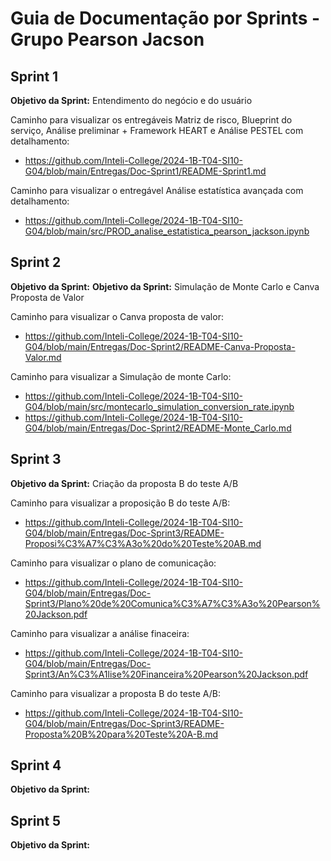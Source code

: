 # Guia de Documentação por Sprints - Grupo Pearson Jacson
## Sprint 1
**Objetivo da Sprint:** Entendimento do negócio e do usuário

Caminho para visualizar os entregáveis Matriz de risco, Blueprint do serviço, Análise preliminar + Framework HEART e Análise PESTEL com detalhamento:

- https://github.com/Inteli-College/2024-1B-T04-SI10-G04/blob/main/Entregas/Doc-Sprint1/README-Sprint1.md

Caminho para visualizar o entregável Análise estatística avançada com detalhamento:

- https://github.com/Inteli-College/2024-1B-T04-SI10-G04/blob/main/src/PROD_analise_estatistica_pearson_jackson.ipynb

## Sprint 2
**Objetivo da Sprint:**
**Objetivo da Sprint:** Simulação de Monte Carlo e Canva Proposta de Valor

Caminho para visualizar o Canva proposta de valor:

- https://github.com/Inteli-College/2024-1B-T04-SI10-G04/blob/main/Entregas/Doc-Sprint2/README-Canva-Proposta-Valor.md

Caminho para visualizar a Simulação de monte Carlo:

- https://github.com/Inteli-College/2024-1B-T04-SI10-G04/blob/main/src/montecarlo_simulation_conversion_rate.ipynb
- https://github.com/Inteli-College/2024-1B-T04-SI10-G04/blob/main/Entregas/Doc-Sprint2/README-Monte_Carlo.md

## Sprint 3
**Objetivo da Sprint:** Criação da proposta B do teste A/B

Caminho para visualizar a proposição B do teste A/B: 

- https://github.com/Inteli-College/2024-1B-T04-SI10-G04/blob/main/Entregas/Doc-Sprint3/README-Proposi%C3%A7%C3%A3o%20do%20Teste%20AB.md

Caminho para visualizar o plano de comunicação:

- https://github.com/Inteli-College/2024-1B-T04-SI10-G04/blob/main/Entregas/Doc-Sprint3/Plano%20de%20Comunica%C3%A7%C3%A3o%20Pearson%20Jackson.pdf

Caminho para visualizar a análise finaceira:

- https://github.com/Inteli-College/2024-1B-T04-SI10-G04/blob/main/Entregas/Doc-Sprint3/An%C3%A1lise%20Financeira%20Pearson%20Jackson.pdf

Caminho para visualizar a proposta B do teste A/B:

- https://github.com/Inteli-College/2024-1B-T04-SI10-G04/blob/main/Entregas/Doc-Sprint3/README-Proposta%20B%20para%20Teste%20A-B.md

## Sprint 4
**Objetivo da Sprint:**

## Sprint 5
**Objetivo da Sprint:**
